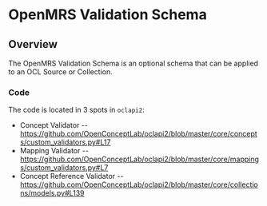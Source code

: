 OpenMRS Validation Schema
=======================

## Overview
The OpenMRS Validation Schema is an optional schema that can be applied to an OCL Source or Collection.

### Code
The code is located in 3 spots in `oclapi2`:
* Concept Validator -- https://github.com/OpenConceptLab/oclapi2/blob/master/core/concepts/custom_validators.py#L17
* Mapping Validator -- https://github.com/OpenConceptLab/oclapi2/blob/master/core/mappings/custom_validators.py#L7
* Concept Reference Validator -- https://github.com/OpenConceptLab/oclapi2/blob/master/core/collections/models.py#L139
